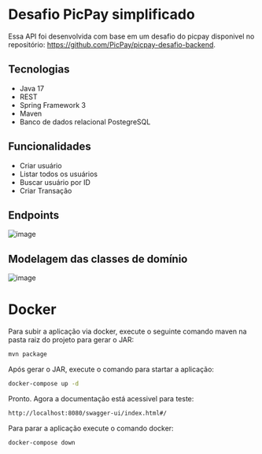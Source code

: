 
# Desafio PicPay simplificado

Essa API foi desenvolvida com base em um desafio do picpay disponivel no repositório: https://github.com/PicPay/picpay-desafio-backend.

## Tecnologias

- Java 17
- REST
- Spring Framework 3
- Maven
- Banco de dados relacional PostegreSQL

## Funcionalidades
- Criar usuário
- Listar todos os usuários
- Buscar usuário por ID
- Criar Transação



## Endpoints
![image](https://github.com/Gabrielv7/desafio-pic-pay/assets/53438847/fa0553e8-bc19-41fc-8484-38978e47907d)


## Modelagem das classes de domínio
![image](https://github.com/Gabrielv7/desafio-pic-pay/assets/53438847/fb0defde-3c94-458d-8898-75d9a4e0b22c)

# Docker

Para subir a aplicação via docker, execute o seguinte comando maven na pasta raiz do projeto para gerar o JAR:

```bash
mvn package
```
Após gerar o JAR, execute o comando para startar a aplicação:
```bash
docker-compose up -d
```
Pronto. Agora a documentação está acessivel para teste:
```bash
http://localhost:8080/swagger-ui/index.html#/
```
Para parar a aplicação execute o comando docker:
```bash
docker-compose down

